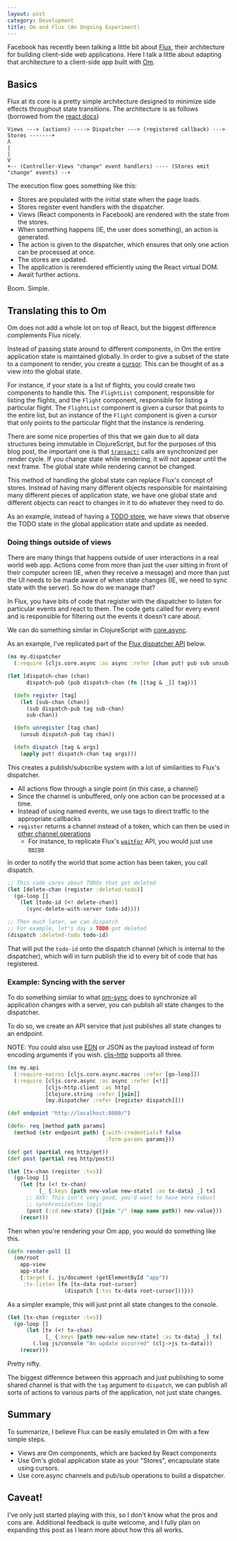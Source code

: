```yaml
---
layout: post
category: Development
title: Om and Flux (An Ongoing Experiment)
---
```


Facebook has recently been talking a little bit about [Flux](http://facebook.github.io/flux/), their architecture for building client-side web applications. Here I talk a little about adapting that architecture to a client-side app built with [Om](https://github.com/swannodette/om).

Basics
------

Flux at its core is a pretty simple architecture designed to minimize side effects throughout state transitions. The architecture is as follows (borrowed from the [react docs](http://facebook.github.io/flux/docs/overview.html#content))

```
Views ---> (actions) ----> Dispatcher ---> (registered callback) ---> Stores -------+
Ʌ                                                                                   |
|                                                                                   V
+-- (Controller-Views "change" event handlers) ---- (Stores emit "change" events) --+
```

The execution flow goes something like this:

- Stores are populated with the initial state when the page loads.
- Stores register event handlers with the dispatcher.
- Views (React components in Facebook) are rendered with the state from the stores.
- When something happens (IE, the user does something), an action is generated.
- The action is given to the dispatcher, which ensures that only one action can be processed at once.
- The stores are updated.
- The application is rerendered efficiently using the React virtual DOM.
- Await further actions.

Boom. Simple.

Translating this to Om
----------------------

Om does not add a whole lot on top of React, but the biggest difference complements Flux nicely.

Instead of passing state around to different components, in Om the entire application state is maintained globally. In order to give a subset of the state to a component to render, you create a [cursor](https://github.com/swannodette/om/wiki/Cursors). This can be thought of as a view into the global state.

For instance, if your state is a list of flights, you could create two components to handle this. The `FlightList` component, responsible for listing the flights, and the `Flight` component, responsible for listing a particular flight. The `FlightList` component is given a cursor that points to the entire list, but an instance of the `Flight` component is given a cursor that only points to the particular flight that the instance is rendering.

There are some nice properties of this that we gain due to all data structures being immutable in ClojureScript, but for the purposes of this blog post, the important one is that [`transact!`](https://github.com/swannodette/om/wiki/Documentation#transact) calls are synchronized per render cycle. If you change state while rendering, it will not appear until the next frame. The global state while rendering cannot be changed.

This method of handling the global state can replace Flux's concept of stores. Instead of having many different objects responsible for maintaining many different pieces of application state, we have one global state and different objects can react to changes in it to do whatever they need to do.

As an example, instead of having a [TODO store](https://github.com/facebook/react/blob/master/examples/todomvc-flux/js/stores/TodoStore.js), we have views that observe the TODO state in the global application state and update as needed.

### Doing things outside of views

There are many things that happens outside of user interactions in a real world web app. Actions come from more than just the user sitting in front of their computer screen (IE, when they receive a message) and more than just the UI needs to be made aware of when state changes (IE, we need to sync state with the server). So how do we manage that?

In Flux, you have bits of code that register with the dispatcher to listen for particular events and react to them. The code gets called for every event and is responsible for filtering out the events it doesn't care about.

We can do something similar in ClojureScript with [core.async](https://github.com/clojure/core.async).

As an example, I've replicated part of the [Flux dispatcher API](http://facebook.github.io/flux/docs/dispatcher.html) below.

```clojure
(ns my.dispatcher
  (:require [cljs.core.async :as async :refer [chan put! pub sub unsub]]))

(let [dispatch-chan (chan)
      dispatch-pub (pub dispatch-chan (fn [[tag & _]] tag))]

  (defn register [tag]
    (let [sub-chan (chan)]
      (sub dispatch-pub tag sub-chan)
      sub-chan))

  (defn unregister [tag chan]
    (unsub dispatch-pub tag chan))

  (defn dispatch [tag & args]
    (apply put! dispatch-chan tag args)))
```

This creates a publish/subscribe system with a lot of similarities to Flux's dispatcher.

- All actions flow through a single point (in this case, a channel)
- Since the channel is unbuffered, only one action can be processed at a time.
- Instead of using named events, we use tags to direct traffic to the appropriate callbacks
- `register` returns a channel instead of a token, which can then be used in [other channel operations](http://clojure.github.io/core.async/)
  - For instance, to replicate Flux's [`waitFor`](http://facebook.github.io/flux/docs/dispatcher.html#api) API, you would just use [`merge`](http://clojure.github.io/core.async/#clojure.core.async/merge)

In order to notify the world that some action has been taken, you call dispatch.

```clojure
;; This code cares about TODOs that got deleted
(let [delete-chan (register :deleted-todo)]
  (go-loop []
    (let [todo-id (<! delete-chan)]
      (sync-delete-with-server todo-id))))

;; Then much later, we can dispatch
;; For example, let's day a TODO got deleted
(dispatch :deleted-todo todo-id)
```

That will put the `todo-id` onto the dispatch channel (which is internal to the dispatcher), which will in turn publish the id to every bit of code that has registered.

### Example: Syncing with the server

To do something similar to what [om-sync](https://github.com/swannodette/om-sync) does to synchronize all application changes with a server, you can publish all state changes to the dispatcher.

To do so, we create an API service that just publishes all state changes to an endpoint.

NOTE: You could also use [EDN](https://github.com/edn-format/edn) or JSON as the payload instead of form encoding arguments if you wish. [cljs-http](https://github.com/r0man/cljs-http) supports all three.

```clojure
(ns my.api
  (:require-macros [cljs.core.async.macros :refer [go-loop]])
  (:require [cljs.core.async :as async :refer [<!]]
            [cljs-http.client :as http]
            [clojure.string :refer [join]]
            [my.dispatcher :refer [register dispatch]]))

(def endpoint "http://localhost:8080/")

(defn- req [method path params]
  (method (str endpoint path) {:with-credentials? false
                               :form-params params}))

(def get (partial req http/get))
(def post (partial req http/post))

(let [tx-chan (register :txs)]
  (go-loop []
    (let [tx (<! tx-chan)
          [_ {:keys [path new-value new-state] :as tx-data} _] tx]
      ;; XXX: This isn't very good, you'd want to have more robust
      ;; synchronization logic
      (post (:id new-state) {(join "/" (map name path)) new-value}))
    (recur)))
```

Then when you're rendering your Om app, you would do something like this.

```clojure
(defn render-poll []
  (om/root
    app-view
    app-state
    {:target (. js/document (getElementById "app"))
     :tx-listen (fn [tx-data root-cursor]
                  (dispatch [:txs tx-data root-cursor]))}))
```

As a simpler example, this will just print all state changes to the console.

```clojure
(let [tx-chan (register :txs)]
  (go-loop []
      (let [tx (<! tx-chan)
            [_ {:keys [path new-value new-state] :as tx-data} _] tx]
        (.log js/console "An update occurred" (clj->js tx-data)))
    (recur)))
```

Pretty nifty.

The biggest difference between this approach and just publishing to some shared channel is that with the `tag` argument to `dispatch`, we can publish all sorts of actions to various parts of the application, not just state changes.

Summary
-------

To summarize, I believe Flux can be easily emulated in Om with a few simple steps.

- Views are Om components, which are backed by React components
- Use Om's global application state as your "Stores", encapsulate state using cursors.
- Use core.async channels and pub/sub operations to build a dispatcher.

Caveat!
-------

I've only just started playing with this, so I don't know what the pros and cons are. Additional feedback is quite welcome, and I fully plan on expanding this post as I learn more about how this all works.

